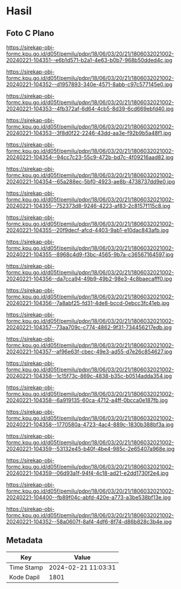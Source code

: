 # Hasil

## Foto C Plano

https://sirekap-obj-formc.kpu.go.id/d05f/pemilu/pdpr/18/06/03/20/21/1806032021002-20240221-104351--e6b1d571-b2a1-4e63-b0b7-968b50dded4c.jpg

https://sirekap-obj-formc.kpu.go.id/d05f/pemilu/pdpr/18/06/03/20/21/1806032021002-20240221-104352--d1957893-340e-4571-8abb-c97c577145e0.jpg

https://sirekap-obj-formc.kpu.go.id/d05f/pemilu/pdpr/18/06/03/20/21/1806032021002-20240221-104353--4fb372af-6d64-4cb5-8d39-6cd669ebfd40.jpg

https://sirekap-obj-formc.kpu.go.id/d05f/pemilu/pdpr/18/06/03/20/21/1806032021002-20240221-104353--3f8d0f22-2246-43dd-aa3e-f92b9b5a48f1.jpg

https://sirekap-obj-formc.kpu.go.id/d05f/pemilu/pdpr/18/06/03/20/21/1806032021002-20240221-104354--94cc7c23-55c9-472b-bd7c-4f09216aad82.jpg

https://sirekap-obj-formc.kpu.go.id/d05f/pemilu/pdpr/18/06/03/20/21/1806032021002-20240221-104354--65a288ec-5bf0-4923-ae8b-4738737dd9e0.jpg

https://sirekap-obj-formc.kpu.go.id/d05f/pemilu/pdpr/18/06/03/20/21/1806032021002-20240221-104355--752373d8-9246-4223-af83-2c8157f115c8.jpg

https://sirekap-obj-formc.kpu.go.id/d05f/pemilu/pdpr/18/06/03/20/21/1806032021002-20240221-104355--20f9decf-afcd-4403-9ab1-e10dac843afb.jpg

https://sirekap-obj-formc.kpu.go.id/d05f/pemilu/pdpr/18/06/03/20/21/1806032021002-20240221-104355--8968c4d9-f3bc-4565-9b7a-c36567164597.jpg

https://sirekap-obj-formc.kpu.go.id/d05f/pemilu/pdpr/18/06/03/20/21/1806032021002-20240221-104356--da7cca94-49b9-49b2-98e3-4c8baecafff0.jpg

https://sirekap-obj-formc.kpu.go.id/d05f/pemilu/pdpr/18/06/03/20/21/1806032021002-20240221-104356--7a8abf25-fd31-4de8-bccd-0ebcc3fc41eb.jpg

https://sirekap-obj-formc.kpu.go.id/d05f/pemilu/pdpr/18/06/03/20/21/1806032021002-20240221-104357--73aa709c-c774-4862-9f31-734456217edb.jpg

https://sirekap-obj-formc.kpu.go.id/d05f/pemilu/pdpr/18/06/03/20/21/1806032021002-20240221-104357--af96e63f-cbec-49e3-ad55-d7e26c854627.jpg

https://sirekap-obj-formc.kpu.go.id/d05f/pemilu/pdpr/18/06/03/20/21/1806032021002-20240221-104358--1c15f73c-869c-4838-b35c-b0514adda354.jpg

https://sirekap-obj-formc.kpu.go.id/d05f/pemilu/pdpr/18/06/03/20/21/1806032021002-20240221-104358--6a919135-60ca-4712-a4ff-0bcca0e187fb.jpg

https://sirekap-obj-formc.kpu.go.id/d05f/pemilu/pdpr/18/06/03/20/21/1806032021002-20240221-104358--1770580a-4723-4ac4-889c-1830b388bf3a.jpg

https://sirekap-obj-formc.kpu.go.id/d05f/pemilu/pdpr/18/06/03/20/21/1806032021002-20240221-104359--53132e45-b40f-4be4-985c-2e65407a968e.jpg

https://sirekap-obj-formc.kpu.go.id/d05f/pemilu/pdpr/18/06/03/20/21/1806032021002-20240221-104359--06d93a1f-94f4-4c18-ad21-e2dd1730f2e4.jpg

https://sirekap-obj-formc.kpu.go.id/d05f/pemilu/pdpr/18/06/03/20/21/1806032021002-20240221-104400--fb89f04c-abfd-420e-a773-a3be538bf13e.jpg

https://sirekap-obj-formc.kpu.go.id/d05f/pemilu/pdpr/18/06/03/20/21/1806032021002-20240221-104352--58a0607f-8af4-4df6-8f74-d86b828c3b4e.jpg


## Metadata

| Key        | Value               |
| ---------- | ------------------- |
| Time Stamp | 2024-02-21 11:03:31 |
| Kode Dapil | 1801                |



